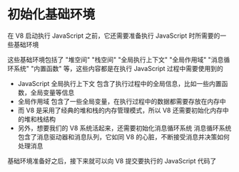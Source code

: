 # 初始化基础环境

在 V8 启动执行 JavaScript 之前，它还需要准备执行 JavaScript 时所需要的一些基础环境

这些基础环境包括了 "堆空间" "栈空间" "全局执行上下文" "全局作用域" "消息循环系统" "内置函数" 等，这些内容都是在执行 JavaScript 过程中需要使用到的

* JavaScript 全局执行上下文 包含了执行过程中的全局信息，比如一些内置函数，全局变量等信息
* 全局作用域 包含了一些全局变量，在执行过程中的数据都需要存放在内存中
* 而 V8 是采用了经典的堆和栈的内存管理模式，所以 V8 还需要初始化内存中的堆和栈结构
* 另外，想要我们的 V8 系统活起来，还需要初始化消息循环系统 消息循环系统包含了消息驱动器和消息队列，它如同 V8 的心脏，不断接受消息并决策如何处理消息

基础环境准备好之后，接下来就可以向 V8 提交要执行的 JavaScript 代码了

